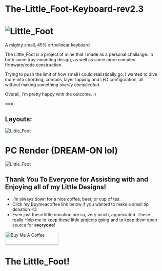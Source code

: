 # The-Little_Foot-Keyboard-rev2.3

![Little_Foot](https://i.imgur.com/8GVMHlo.jpg)
===

 A mighty small, 45% ortholinear keyboard
 
 The Little_Foot is a project of mine that I made as a personal challange.  In both some tray-mounting design, as well as some more complex firmware/code construction.
 
Trying to push the limit of how small I could realistically go, I wanted to dive more into chording, combos, layer tapping and LED configuration, all without making something *overlly complicated*.  

Overall, I'm pretty happy with the outcome.  :)

===

## Layouts:

![Little_Foot](https://i.imgur.com/YDqOvti.jpg)


# PC Render (DREAM-ON lol)
![Little_Foot](https://i.imgur.com/tyMkcfm.png)

## Thank You To Everyone for Assisting with and Enjoying all of my Little Designs!

- I’m always down for a nice coffee, beer, or cup of tea. 
- Click my Buymeacoffee link below if you wanted to make a small tip donation <3
- Even just these little donation are so, very much, appreciated.  These really Help me to keep these little projects going and to keep them open source for **everyone**!

<a href="https://www.buymeacoffee.com/xQnlh8tRs" target="_blank"><img src="https://www.buymeacoffee.com/assets/img/custom_images/orange_img.png" alt="Buy Me A Coffee" style="height: 41px !important;width: 174px !important;box-shadow: 0px 3px 2px 0px rgba(190, 190, 190, 0.5) !important;-webkit-box-shadow: 0px 3px 2px 0px rgba(190, 190, 190, 0.5) !important;" ></a>

# The Little_Foot!
